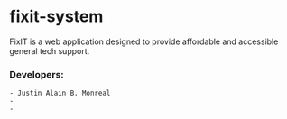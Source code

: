 # fixit-system
FixIT is a web application designed to provide affordable and accessible general tech support.

### Developers:
    - Justin Alain B. Monreal
    - 
    - 
